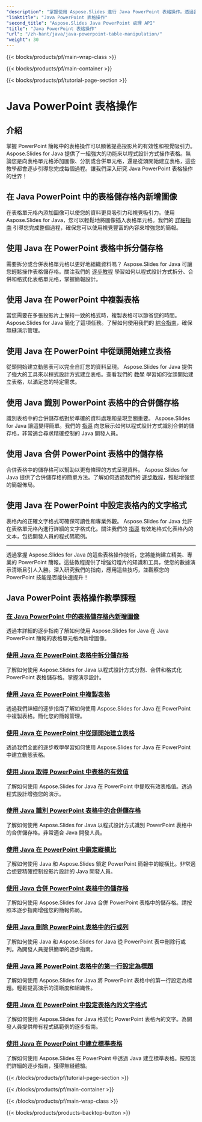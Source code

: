 ```yaml
---
"description": "掌握使用 Aspose.Slides 進行 Java PowerPoint 表格操作。透過我們詳細的逐步教學學習新增圖像、分割單元格、建立表格等。"
"linktitle": "Java PowerPoint 表格操作"
"second_title": "Aspose.Slides Java PowerPoint 處理 API"
"title": "Java PowerPoint 表格操作"
"url": "/zh-hant/java/java-powerpoint-table-manipulation/"
"weight": 30
---
```


{{< blocks/products/pf/main-wrap-class >}}

{{< blocks/products/pf/main-container >}}

{{< blocks/products/pf/tutorial-page-section >}}

# Java PowerPoint 表格操作

## 介紹

掌握 PowerPoint 簡報中的表格操作可以顯著提高投影片的有效性和視覺吸引力。 Aspose.Slides for Java 提供了一組強大的功能來以程式設計方式操作表格。無論您是向表格單元格添加圖像、分割或合併單元格，還是從頭開始建立表格，這些教學都會逐步引導您完成每個過程。讓我們深入研究 Java PowerPoint 表格操作的世界！

## 在 Java PowerPoint 中的表格儲存格內新增圖像
在表格單元格內添加圖像可以使您的資料更具吸引力和視覺吸引力。使用 Aspose.Slides for Java，您可以輕鬆地將圖像插入表格單元格。我們的 [詳細指南](./add-image-inside-table-cells-java-powerpoint/) 引導您完成整個過程，確保您可以使用視覺豐富的內容來增強您的簡報。

## 使用 Java 在 PowerPoint 表格中拆分儲存格
需要拆分或合併表格單元格以更好地組織資料嗎？ Aspose.Slides for Java 可讓您輕鬆操作表格儲存格。關注我們的 [逐步教程](./split-cells-powerpoint-table-java/) 學習如何以程式設計方式拆分、合併和格式化表格單元格，掌握簡報設計。

## 使用 Java 在 PowerPoint 中複製表格
當您需要在多張投影片上保持一致的格式時，複製表格可以節省您的時間。 Aspose.Slides for Java 簡化了這項任務。了解如何使用我們的 [綜合指南](./clone-table-powerpoint-java/)，確保無縫演示管理。

## 使用 Java 在 PowerPoint 中從頭開始建立表格
從頭開始建立動態表可以完全自訂您的資料呈現。 Aspose.Slides for Java 提供了強大的工具來以程式設計方式建立表格。查看我們的 [教學](./create-table-from-scratch-powerpoint-java/) 學習如何從頭開始建立表格，以滿足您的特定需求。

## 使用 Java 識別 PowerPoint 表格中的合併儲存格
識別表格中的合併儲存格對於準確的資料處理和呈現至關重要。 Aspose.Slides for Java 讓這變得簡單。我們的 [指導](./identify-merged-cells-powerpoint-table-java/) 向您展示如何以程式設計方式識別合併的儲存格，非常適合尋求精確控制的 Java 開發人員。

## 使用 Java 合併 PowerPoint 表格中的儲存格
合併表格中的儲存格可以幫助以更有條理的方式呈現資料。 Aspose.Slides for Java 提供了合併儲存格的簡單方法。了解如何透過我們的 [逐步教程](./merge-cells-powerpoint-table-java/)，輕鬆增強您的簡報佈局。

## 使用 Java 在 PowerPoint 中設定表格內的文字格式
表格內的正確文字格式可確保可讀性和專業外觀。 Aspose.Slides for Java 允許在表格單元格內進行詳細的文字格式化。關注我們的 [指導](./set-text-formatting-inside-table-powerpoint-java/) 有效地格式化表格內的文本，包括開發人員的程式碼範例。

---

透過掌握 Aspose.Slides for Java 的這些表格操作技術，您將能夠建立精美、專業的 PowerPoint 簡報。這些教程提供了增強幻燈片的知識和工具，使您的數據演示清晰且引人入勝。深入研究我們的指南，應用這些技巧，並觀察您的 PowerPoint 技能是否能快速提升！
## Java PowerPoint 表格操作教學課程
### [在 Java PowerPoint 中的表格儲存格內新增圖像](./add-image-inside-table-cells-java-powerpoint/)
透過本詳細的逐步指南了解如何使用 Aspose.Slides for Java 在 Java PowerPoint 簡報的表格單元格內新增圖像。
### [使用 Java 在 PowerPoint 表格中拆分儲存格](./split-cells-powerpoint-table-java/)
了解如何使用 Aspose.Slides for Java 以程式設計方式分割、合併和格式化 PowerPoint 表格儲存格。掌握演示設計。
### [使用 Java 在 PowerPoint 中複製表格](./clone-table-powerpoint-java/)
透過我們詳細的逐步指南了解如何使用 Aspose.Slides for Java 在 PowerPoint 中複製表格。簡化您的簡報管理。
### [使用 Java 在 PowerPoint 中從頭開始建立表格](./create-table-from-scratch-powerpoint-java/)
透過我們全面的逐步教學學習如何使用 Aspose.Slides for Java 在 PowerPoint 中建立動態表格。
### [使用 Java 取得 PowerPoint 中表格的有效值](./get-effective-values-table-powerpoint-java/)
了解如何使用 Aspose.Slides for Java 在 PowerPoint 中提取有效表格值。透過程式設計增強您的演示。
### [使用 Java 識別 PowerPoint 表格中的合併儲存格](./identify-merged-cells-powerpoint-table-java/)
了解如何使用 Aspose.Slides for Java 以程式設計方式識別 PowerPoint 表格中的合併儲存格。非常適合 Java 開發人員。
### [使用 Java 在 PowerPoint 中鎖定縱橫比](./lock-aspect-ratio-powerpoint-java/)
了解如何使用 Java 和 Aspose.Slides 鎖定 PowerPoint 簡報中的縱橫比。非常適合想要精確控制投影片設計的 Java 開發人員。
### [使用 Java 合併 PowerPoint 表格中的儲存格](./merge-cells-powerpoint-table-java/)
了解如何使用 Aspose.Slides for Java 合併 PowerPoint 表格中的儲存格。請按照本逐步指南增強您的簡報佈局。
### [使用 Java 刪除 PowerPoint 表格中的行或列](./remove-row-column-powerpoint-table-java/)
了解如何使用 Java 和 Aspose.Slides for Java 從 PowerPoint 表中刪除行或列。為開發人員提供簡單的逐步指南。
### [使用 Java 將 PowerPoint 表格中的第一行設定為標題](./set-first-row-header-powerpoint-table-java/)
了解如何使用 Aspose.Slides for Java 將 PowerPoint 表格中的第一行設定為標題。輕鬆提高演示的清晰度和組織性。
### [使用 Java 在 PowerPoint 中設定表格內的文字格式](./set-text-formatting-inside-table-powerpoint-java/)
了解如何使用 Aspose.Slides for Java 格式化 PowerPoint 表格內的文字。為開發人員提供帶有程式碼範例的逐步指南。
### [使用 Java 在 PowerPoint 中建立標準表格](./create-standard-tables-powerpoint-java/)
了解如何使用 Aspose.Slides 在 PowerPoint 中透過 Java 建立標準表格。按照我們詳細的逐步指南，獲得無縫體驗。

{{< /blocks/products/pf/tutorial-page-section >}}

{{< /blocks/products/pf/main-container >}}

{{< /blocks/products/pf/main-wrap-class >}}

{{< blocks/products/products-backtop-button >}}
